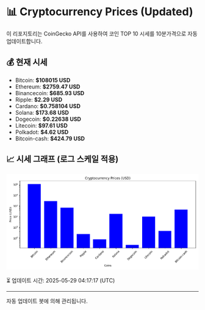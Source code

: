 
# 📊 Cryptocurrency Prices (Updated)

이 리포지토리는 CoinGecko API를 사용하여 코인 TOP 10 시세를 10분가격으로 자동 업데이트합니다.

## 💰 현재 시세
- Bitcoin: **$108015 USD**
- Ethereum: **$2759.47 USD**
- Binancecoin: **$685.93 USD**
- Ripple: **$2.29 USD**
- Cardano: **$0.758104 USD**
- Solana: **$173.68 USD**
- Dogecoin: **$0.22638 USD**
- Litecoin: **$97.61 USD**
- Polkadot: **$4.62 USD**
- Bitcoin-cash: **$424.79 USD**

## 📈 시세 그래프 (로그 스케일 적용)
![Crypto Prices](crypto_prices.png)

⏳ 업데이트 시간: 2025-05-29 04:17:17 (UTC)

---
자동 업데이트 봇에 의해 관리됩니다.
